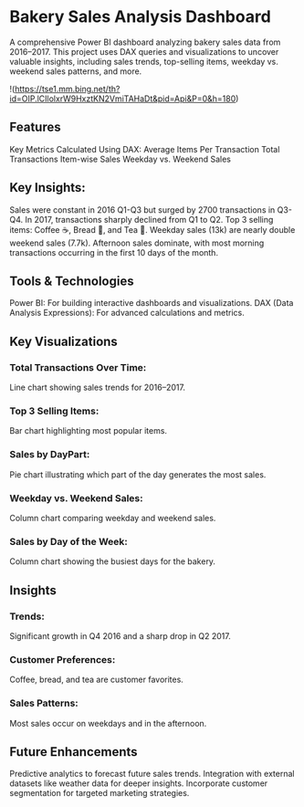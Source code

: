  # Bakery Sales Analysis Dashboard
A comprehensive Power BI dashboard analyzing bakery sales data from 2016–2017. This project uses DAX queries and visualizations to uncover valuable insights, including sales trends, top-selling items, weekday vs. weekend sales patterns, and more.

!(https://tse1.mm.bing.net/th?id=OIP.lCIlolxrW9HxztKN2VmiTAHaDt&pid=Api&P=0&h=180)

## Features
Key Metrics Calculated Using DAX:
Average Items Per Transaction
Total Transactions
Item-wise Sales
Weekday vs. Weekend Sales

## Key Insights:
Sales were constant in 2016 Q1-Q3 but surged by 2700 transactions in Q3-Q4.
In 2017, transactions sharply declined from Q1 to Q2.
Top 3 selling items: Coffee ☕, Bread 🍞, and Tea 🍵.
Weekday sales (13k) are nearly double weekend sales (7.7k).
Afternoon sales dominate, with most morning transactions occurring in the first 10 days of the month.

## Tools & Technologies
Power BI: For building interactive dashboards and visualizations.
DAX (Data Analysis Expressions): For advanced calculations and metrics.

## Key Visualizations
### Total Transactions Over Time: 
Line chart showing sales trends for 2016–2017.
### Top 3 Selling Items: 
Bar chart highlighting most popular items.
### Sales by DayPart: 
Pie chart illustrating which part of the day generates the most sales.
### Weekday vs. Weekend Sales: 
Column chart comparing weekday and weekend sales.
### Sales by Day of the Week: 
Column chart showing the busiest days for the bakery.
## Insights
### Trends: 
Significant growth in Q4 2016 and a sharp drop in Q2 2017.
### Customer Preferences: 
Coffee, bread, and tea are customer favorites.
### Sales Patterns: 
Most sales occur on weekdays and in the afternoon.

## Future Enhancements
Predictive analytics to forecast future sales trends.
Integration with external datasets like weather data for deeper insights.
Incorporate customer segmentation for targeted marketing strategies.
